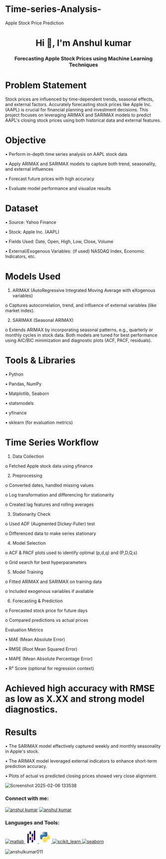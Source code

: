 # Time-series-Analysis-
Apple Stock Price Prediction

<h1 align="center">Hi 👋, I'm Anshul kumar</h1>
<h3 align="center">Forecasting Apple Stock Prices using Machine Learning Techniques</h3>

# Problem Statement
Stock prices are influenced by time-dependent trends, seasonal effects, and external factors. Accurately forecasting stock prices like Apple Inc. (AAPL) is crucial for financial planning and investment decisions. This project focuses on leveraging ARIMAX and SARIMAX models to predict AAPL's closing stock prices using both historical data and external features.

# Objective

•	Perform in-depth time series analysis on AAPL stock data

•	Apply ARIMAX and SARIMAX models to capture both trend, seasonality, and external influences

•	Forecast future prices with high accuracy

•	Evaluate model performance and visualize results


#  Dataset

•	Source: Yahoo Finance

•	Stock: Apple Inc. (AAPL)

•	Fields Used: Date, Open, High, Low, Close, Volume

•	External/Exogenous Variables: (if used) NASDAQ Index, Economic Indicators, etc.


# Models Used

1.	ARIMAX (AutoRegressive Integrated Moving Average with eXogenous variables)
   
o	Captures autocorrelation, trend, and influence of external variables (like market index).

2.	SARIMAX (Seasonal ARIMAX)

o	Extends ARIMAX by incorporating seasonal patterns, e.g., quarterly or monthly cycles in stock data.
Both models are tuned for best performance using AIC/BIC minimization and diagnostic plots (ACF, PACF, residuals).

# Tools & Libraries

•	Python

•	Pandas, NumPy

•	Matplotlib, Seaborn

•	statsmodels

•	yfinance

•	sklearn (for evaluation metrics)


# Time Series Workflow

1.	Data Collection

o	Fetched Apple stock data using yfinance

2.	Preprocessing
   
o	Converted dates, handled missing values

o	Log transformation and differencing for stationarity

o	Created lag features and rolling averages

3.	Stationarity Check
   
o	Used ADF (Augmented Dickey-Fuller) test

o	Differenced data to make series stationary

4.	Model Selection
	
o	ACF & PACF plots used to identify optimal (p,d,q) and (P,D,Q,s)

o	Grid search for best hyperparameters 

5.	Model Training
   
o	Fitted ARIMAX and SARIMAX on training data

o	Included exogenous variables if available

6.	Forecasting & Prediction
    
o	Forecasted stock price for future days

o	Compared predictions vs actual prices


Evaluation Metrics

•	MAE (Mean Absolute Error)

•	RMSE (Root Mean Squared Error)

•	MAPE (Mean Absolute Percentage Error)

•	R² Score (optional for regression context)

# Achieved high accuracy with RMSE as low as X.XX and strong model diagnostics.


# Results

•	The SARIMAX model effectively captured weekly and monthly seasonality in Apple's stock.

•	The ARIMAX model leveraged external indicators to enhance short-term prediction accuracy.

•	Plots of actual vs predicted closing prices showed very close alignment.


![Screenshot 2025-02-06 133538](https://github.com/user-attachments/assets/647dacaa-ea53-481f-b860-1eb05f2c75be)



<h3 align="left">Connect with me:</h3>
<p align="left">
<a href="https://linkedin.com/in/anshul kumar" target="blank"><img align="center" src="https://raw.githubusercontent.com/rahuldkjain/github-profile-readme-generator/master/src/images/icons/Social/linked-in-alt.svg" alt="anshul kumar" height="30" width="40" /></a>
<a href="https://kaggle.com/anshul kumar" target="blank"><img align="center" src="https://raw.githubusercontent.com/rahuldkjain/github-profile-readme-generator/master/src/images/icons/Social/kaggle.svg" alt="anshul kumar" height="30" width="40" /></a>
</p>

<h3 align="left">Languages and Tools:</h3>
<p align="left"> <a href="https://www.mathworks.com/" target="_blank" rel="noreferrer"> <img src="https://upload.wikimedia.org/wikipedia/commons/2/21/Matlab_Logo.png" alt="matlab" width="40" height="40"/> </a> <a href="https://pandas.pydata.org/" target="_blank" rel="noreferrer"> <img src="https://raw.githubusercontent.com/devicons/devicon/2ae2a900d2f041da66e950e4d48052658d850630/icons/pandas/pandas-original.svg" alt="pandas" width="40" height="40"/> </a> <a href="https://www.python.org" target="_blank" rel="noreferrer"> <img src="https://raw.githubusercontent.com/devicons/devicon/master/icons/python/python-original.svg" alt="python" width="40" height="40"/> </a> <a href="https://scikit-learn.org/" target="_blank" rel="noreferrer"> <img src="https://upload.wikimedia.org/wikipedia/commons/0/05/Scikit_learn_logo_small.svg" alt="scikit_learn" width="40" height="40"/> </a> <a href="https://seaborn.pydata.org/" target="_blank" rel="noreferrer"> <img src="https://seaborn.pydata.org/_images/logo-mark-lightbg.svg" alt="seaborn" width="40" height="40"/> </a> </p>

<p><img align="center" src="https://github-readme-stats.vercel.app/api/top-langs?username=anshulkumar011&show_icons=true&locale=en&layout=compact" alt="anshulkumar011" /></p>
